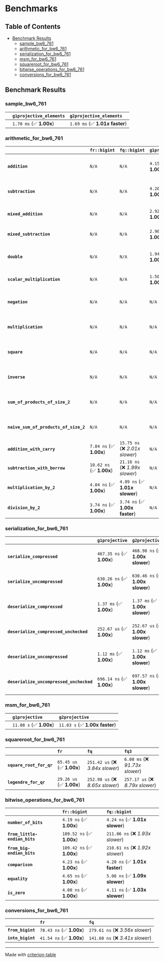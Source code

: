 # Benchmarks

## Table of Contents

- [Benchmark Results](#benchmark-results)
    - [sample_bw6_761](#sample_bw6_761)
    - [arithmetic_for_bw6_761](#arithmetic_for_bw6_761)
    - [serialization_for_bw6_761](#serialization_for_bw6_761)
    - [msm_for_bw6_761](#msm_for_bw6_761)
    - [squareroot_for_bw6_761](#squareroot_for_bw6_761)
    - [bitwise_operations_for_bw6_761](#bitwise_operations_for_bw6_761)
    - [conversions_for_bw6_761](#conversions_for_bw6_761)

## Benchmark Results

### sample_bw6_761

|        | `g1projective_elements`          | `g2projective_elements`           |
|:-------|:---------------------------------|:--------------------------------- |
|        | `1.70 ms` (✅ **1.00x**)          | `1.69 ms` (✅ **1.01x faster**)    |

### arithmetic_for_bw6_761

|                                       | `fr::bigint`             | `fq::bigint`                    | `g1projective`          | `g2projective`                 | `fq3`                            | `fq6`                             | `fq`                              | `fr`                               |
|:--------------------------------------|:-------------------------|:--------------------------------|:------------------------|:-------------------------------|:---------------------------------|:----------------------------------|:----------------------------------|:---------------------------------- |
| **`addition`**                        | `N/A`                    | `N/A`                           | `4.15 us` (✅ **1.00x**) | `4.15 us` (✅ **1.00x faster**) | `89.91 ns` (🚀 **46.21x faster**) | `180.63 ns` (🚀 **23.00x faster**) | `30.36 ns` (🚀 **136.85x faster**) | `19.48 ns` (🚀 **213.31x faster**)  |
| **`subtraction`**                     | `N/A`                    | `N/A`                           | `4.20 us` (✅ **1.00x**) | `4.21 us` (✅ **1.00x slower**) | `84.96 ns` (🚀 **49.50x faster**) | `167.69 ns` (🚀 **25.08x faster**) | `28.65 ns` (🚀 **146.79x faster**) | `15.00 ns` (🚀 **280.35x faster**)  |
| **`mixed_addition`**                  | `N/A`                    | `N/A`                           | `2.92 us` (✅ **1.00x**) | `2.93 us` (✅ **1.00x slower**) | `N/A`                            | `N/A`                             | `N/A`                             | `N/A`                              |
| **`mixed_subtraction`**               | `N/A`                    | `N/A`                           | `2.96 us` (✅ **1.00x**) | `2.96 us` (✅ **1.00x slower**) | `N/A`                            | `N/A`                             | `N/A`                             | `N/A`                              |
| **`double`**                          | `N/A`                    | `N/A`                           | `1.94 us` (✅ **1.00x**) | `1.94 us` (✅ **1.00x faster**) | `71.11 ns` (🚀 **27.32x faster**) | `143.25 ns` (🚀 **13.56x faster**) | `21.36 ns` (🚀 **90.93x faster**)  | `7.49 ns` (🚀 **259.51x faster**)   |
| **`scalar_multiplication`**           | `N/A`                    | `N/A`                           | `1.50 ms` (✅ **1.00x**) | `1.50 ms` (✅ **1.00x faster**) | `N/A`                            | `N/A`                             | `N/A`                             | `N/A`                              |
| **`negation`**                        | `N/A`                    | `N/A`                           | `N/A`                   | `N/A`                          | `70.14 ns` (❌ *4.00x slower*)    | `123.10 ns` (❌ *7.01x slower*)    | `24.60 ns` (❌ *1.40x slower*)     | `17.55 ns` (✅ **1.00x**)           |
| **`multiplication`**                  | `N/A`                    | `N/A`                           | `N/A`                   | `N/A`                          | `2.17 us` (❌ *31.26x slower*)    | `6.91 us` (❌ *99.63x slower*)     | `271.28 ns` (❌ *3.91x slower*)    | `69.37 ns` (✅ **1.00x**)           |
| **`square`**                          | `N/A`                    | `N/A`                           | `N/A`                   | `N/A`                          | `1.56 us` (❌ *26.50x slower*)    | `4.88 us` (❌ *82.68x slower*)     | `215.86 ns` (❌ *3.66x slower*)    | `59.03 ns` (✅ **1.00x**)           |
| **`inverse`**                         | `N/A`                    | `N/A`                           | `N/A`                   | `N/A`                          | `50.45 us` (❌ *3.68x slower*)    | `58.26 us` (❌ *4.25x slower*)     | `46.96 us` (❌ *3.42x slower*)     | `13.71 us` (✅ **1.00x**)           |
| **`sum_of_products_of_size_2`**       | `N/A`                    | `N/A`                           | `N/A`                   | `N/A`                          | `4.46 us` (❌ *42.14x slower*)    | `14.12 us` (❌ *133.36x slower*)   | `401.32 ns` (❌ *3.79x slower*)    | `105.91 ns` (✅ **1.00x**)          |
| **`naive_sum_of_products_of_size_2`** | `N/A`                    | `N/A`                           | `N/A`                   | `N/A`                          | `4.41 us` (❌ *28.15x slower*)    | `13.99 us` (❌ *89.28x slower*)    | `568.83 ns` (❌ *3.63x slower*)    | `156.66 ns` (✅ **1.00x**)          |
| **`addition_with_carry`**             | `7.84 ns` (✅ **1.00x**)  | `15.75 ns` (❌ *2.01x slower*)   | `N/A`                   | `N/A`                          | `N/A`                            | `N/A`                             | `N/A`                             | `N/A`                              |
| **`subtraction_with_borrow`**         | `10.62 ns` (✅ **1.00x**) | `21.16 ns` (❌ *1.99x slower*)   | `N/A`                   | `N/A`                          | `N/A`                            | `N/A`                             | `N/A`                             | `N/A`                              |
| **`multiplication_by_2`**             | `4.04 ns` (✅ **1.00x**)  | `4.09 ns` (✅ **1.01x slower**)  | `N/A`                   | `N/A`                          | `N/A`                            | `N/A`                             | `N/A`                             | `N/A`                              |
| **`division_by_2`**                   | `3.74 ns` (✅ **1.00x**)  | `3.74 ns` (✅ **1.00x faster**)  | `N/A`                   | `N/A`                          | `N/A`                            | `N/A`                             | `N/A`                             | `N/A`                              |

### serialization_for_bw6_761

|                                          | `g1projective`            | `g2projective`                   | `fr`                                | `fq`                                | `fq3`                               | `fq6`                             |
|:-----------------------------------------|:--------------------------|:---------------------------------|:------------------------------------|:------------------------------------|:------------------------------------|:--------------------------------- |
| **`serialize_compressed`**               | `467.35 ns` (✅ **1.00x**) | `468.98 ns` (✅ **1.00x slower**) | `50.31 ns` (🚀 **9.29x faster**)     | `156.61 ns` (🚀 **2.98x faster**)    | `465.62 ns` (✅ **1.00x faster**)    | `985.27 ns` (❌ *2.11x slower*)    |
| **`serialize_uncompressed`**             | `630.26 ns` (✅ **1.00x**) | `630.46 ns` (✅ **1.00x slower**) | `50.67 ns` (🚀 **12.44x faster**)    | `157.00 ns` (🚀 **4.01x faster**)    | `465.55 ns` (✅ **1.35x faster**)    | `985.38 ns` (❌ *1.56x slower*)    |
| **`deserialize_compressed`**             | `1.37 ms` (✅ **1.00x**)   | `1.37 ms` (✅ **1.00x slower**)   | `94.61 ns` (🚀 **14478.13x faster**) | `305.80 ns` (🚀 **4479.13x faster**) | `941.46 ns` (🚀 **1454.88x faster**) | `1.90 us` (🚀 **721.55x faster**)  |
| **`deserialize_compressed_unchecked`**   | `252.67 us` (✅ **1.00x**) | `252.67 us` (✅ **1.00x slower**) | `94.62 ns` (🚀 **2670.28x faster**)  | `304.38 ns` (🚀 **830.11x faster**)  | `941.46 ns` (🚀 **268.38x faster**)  | `1.90 us` (🚀 **133.10x faster**)  |
| **`deserialize_uncompressed`**           | `1.12 ms` (✅ **1.00x**)   | `1.12 ms` (✅ **1.00x slower**)   | `94.66 ns` (🚀 **11781.60x faster**) | `304.60 ns` (🚀 **3661.32x faster**) | `945.83 ns` (🚀 **1179.11x faster**) | `1.90 us` (🚀 **586.97x faster**)  |
| **`deserialize_uncompressed_unchecked`** | `696.14 ns` (✅ **1.00x**) | `697.57 ns` (✅ **1.00x slower**) | `94.09 ns` (🚀 **7.40x faster**)     | `304.62 ns` (🚀 **2.29x faster**)    | `946.20 ns` (❌ *1.36x slower*)      | `1.91 us` (❌ *2.74x slower*)      |

### msm_for_bw6_761

|        | `g1projective`          | `g2projective`                  |
|:-------|:------------------------|:------------------------------- |
|        | `11.08 s` (✅ **1.00x**) | `11.03 s` (✅ **1.00x faster**)  |

### squareroot_for_bw6_761

|                          | `fr`                     | `fq`                             | `fq3`                             |
|:-------------------------|:-------------------------|:---------------------------------|:--------------------------------- |
| **`square_root_for_qr`** | `65.45 us` (✅ **1.00x**) | `251.42 us` (❌ *3.84x slower*)   | `6.00 ms` (❌ *91.73x slower*)     |
| **`legendre_for_qr`**    | `29.26 us` (✅ **1.00x**) | `252.98 us` (❌ *8.65x slower*)   | `257.17 us` (❌ *8.79x slower*)    |

### bitwise_operations_for_bw6_761

|                               | `fr::bigint`              | `fq::bigint`                      |
|:------------------------------|:--------------------------|:--------------------------------- |
| **`number_of_bits`**          | `4.19 ns` (✅ **1.00x**)   | `4.24 ns` (✅ **1.01x slower**)    |
| **`from_little-endian_bits`** | `109.52 ns` (✅ **1.00x**) | `211.06 ns` (❌ *1.93x slower*)    |
| **`from_big-endian_bits`**    | `109.42 ns` (✅ **1.00x**) | `210.61 ns` (❌ *1.92x slower*)    |
| **`comparison`**              | `4.23 ns` (✅ **1.00x**)   | `4.20 ns` (✅ **1.01x faster**)    |
| **`equality`**                | `4.65 ns` (✅ **1.00x**)   | `5.06 ns` (✅ **1.09x slower**)    |
| **`is_zero`**                 | `4.00 ns` (✅ **1.00x**)   | `4.11 ns` (✅ **1.03x slower**)    |

### conversions_for_bw6_761

|                   | `fr`                     | `fq`                              |
|:------------------|:-------------------------|:--------------------------------- |
| **`from_bigint`** | `78.43 ns` (✅ **1.00x**) | `279.61 ns` (❌ *3.56x slower*)    |
| **`into_bigint`** | `41.54 ns` (✅ **1.00x**) | `141.60 ns` (❌ *3.41x slower*)    |

---
Made with [criterion-table](https://github.com/nu11ptr/criterion-table)


